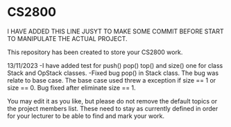 # CS2800

I HAVE ADDED THIS LINE JUSYT TO MAKE SOME COMMIT BEFORE START TO MANIPULATE THE ACTUAL PROJECT.

This repository has been created to store your CS2800 work.

13/11/2023
-I have added test for push() pop() top() and size() one for class Stack and OpStack  classes.
-Fixed bug pop() in Stack class. The bug was relate to base case. The base case used threw a exception if size == 1 or size == 0.
Bug fixed after eliminate size == 1. 


You may edit it as you like, but please do not remove the default topics or the project members list. These need to stay as currently defined in order for your lecturer to be able to find and mark your work.

